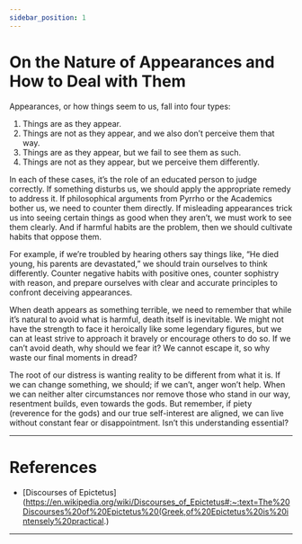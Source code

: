 ```yaml
---
sidebar_position: 1
---
```


# On the Nature of Appearances and How to Deal with Them
  
Appearances, or how things seem to us, fall into four types:  
  
1.	Things are as they appear.  
2.	Things are not as they appear, and we also don’t perceive them that way.  
3.	Things are as they appear, but we fail to see them as such.  
4.	Things are not as they appear, but we perceive them differently.  
  
In each of these cases, it’s the role of an educated person to judge correctly. If something disturbs us, we should apply the appropriate remedy to address it. If philosophical arguments from Pyrrho or the Academics bother us, we need to counter them directly. If misleading appearances trick us into seeing certain things as good when they aren’t, we must work to see them clearly. And if harmful habits are the problem, then we should cultivate habits that oppose them.  
  
For example, if we’re troubled by hearing others say things like, “He died young, his parents are devastated,” we should train ourselves to think differently. Counter negative habits with positive ones, counter sophistry with reason, and prepare ourselves with clear and accurate principles to confront deceiving appearances.  
  
When death appears as something terrible, we need to remember that while it’s natural to avoid what is harmful, death itself is inevitable. We might not have the strength to face it heroically like some legendary figures, but we can at least strive to approach it bravely or encourage others to do so. If we can’t avoid death, why should we fear it? We cannot escape it, so why waste our final moments in dread?   
  
The root of our distress is wanting reality to be different from what it is. If we can change something, we should; if we can’t, anger won’t help. When we can neither alter circumstances nor remove those who stand in our way, resentment builds, even towards the gods. But remember, if piety (reverence for the gods) and our true self-interest are aligned, we can live without constant fear or disappointment. Isn’t this understanding essential?  

---

# References

- [Discourses of Epictetus](https://en.wikipedia.org/wiki/Discourses_of_Epictetus#:~:text=The%20Discourses%20of%20Epictetus%20(Greek,of%20Epictetus%20is%20intensely%20practical.)

---